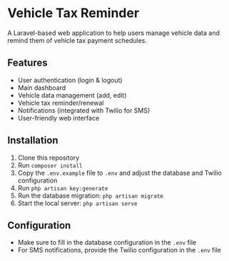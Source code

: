 # Vehicle Tax Reminder

A Laravel-based web application to help users manage vehicle data and remind them of vehicle tax payment schedules.

## Features

- User authentication (login & logout)
- Main dashboard
- Vehicle data management (add, edit)
- Vehicle tax reminder/renewal
- Notifications (integrated with Twilio for SMS)
- User-friendly web interface

## Installation

1. Clone this repository
2. Run `composer install`
3. Copy the `.env.example` file to `.env` and adjust the database and Twilio configuration
4. Run `php artisan key:generate`
5. Run the database migration: `php artisan migrate`
6. Start the local server: `php artisan serve`

## Configuration

- Make sure to fill in the database configuration in the `.env` file
- For SMS notifications, provide the Twilio configuration in the `.env` file